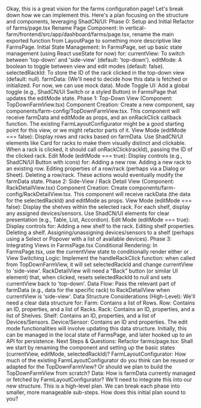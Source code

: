 Okay, this is a great vision for the farms configuration page! Let's break down how we can implement this.
Here's a plan focusing on the structure and components, leveraging ShadCN/UI:
Phase 0: Setup and Initial Refactor of farms/page.tsx
Rename Page Component:
In vertical-farm/frontend/src/app/dashboard/farms/page.tsx, rename the main exported function from LayoutPage to something more descriptive like FarmsPage.
Initial State Management:
In FarmsPage, set up basic state management (using React useState for now) for:
currentView: To switch between 'top-down' and 'side-view' (default: 'top-down').
editMode: A boolean to toggle between view and edit modes (default: false).
selectedRackId: To store the ID of the rack clicked in the top-down view (default: null).
farmData: (We'll need to decide how this data is fetched or initialized. For now, we can use mock data).
Mode Toggle UI:
Add a global toggle (e.g., ShadCN/UI Switch or a styled Button) in FarmsPage that updates the editMode state.
Phase 1: Top-Down View (Component: TopDownFarmView.tsx)
Component Creation:
Create a new component, say components/farm-config/TopDownFarmView.tsx.
This component will receive farmData and editMode as props, and an onRackClick callback function.
The existing FarmLayoutConfigurator might be a good starting point for this view, or we might refactor parts of it.
View Mode (editMode === false):
Display rows and racks based on farmData.
Use ShadCN/UI elements like Card for racks to make them visually distinct and clickable.
When a rack is clicked, it should call onRackClick(rackId), passing the ID of the clicked rack.
Edit Mode (editMode === true):
Display controls (e.g., ShadCN/UI Button with icons) for:
Adding a new row.
Adding a new rack to an existing row.
Editing properties of a row/rack (perhaps via a Dialog or Sheet).
Deleting a row/rack.
These actions would eventually modify the farmData state.
Phase 2: Side-View / Rack Detail View (Component: RackDetailView.tsx)
Component Creation:
Create components/farm-config/RackDetailView.tsx.
This component will receive rackData (the data for the selectedRackId) and editMode as props.
View Mode (editMode === false):
Display the shelves within the selected rack.
For each shelf, display any assigned devices/sensors.
Use ShadCN/UI elements for clear presentation (e.g., Table, List, Accordion).
Edit Mode (editMode === true):
Display controls for:
Adding a new shelf to the rack.
Editing shelf properties.
Deleting a shelf.
Assigning/unassigning devices/sensors to a shelf (perhaps using a Select or Popover with a list of available devices).
Phase 3: Integrating Views in FarmsPage.tsx
Conditional Rendering:
In FarmsPage.tsx, use the currentView state to conditionally render either <TopDownFarmView /> or <RackDetailView />.
View Switching Logic:
Implement the handleRackClick function: when called from TopDownFarmView, it will set selectedRackId and change currentView to 'side-view'.
RackDetailView will need a "Back" button (or similar UI element) that, when clicked, resets selectedRackId to null and sets currentView back to 'top-down'.
Data Flow:
Pass the relevant part of farmData (e.g., data for the specific rack) to RackDetailView when currentView is 'side-view'.
Data Structure Considerations (High-Level):
We'll need a clear data structure for:
Farm: Contains a list of Rows.
Row: Contains an ID, properties, and a list of Racks.
Rack: Contains an ID, properties, and a list of Shelves.
Shelf: Contains an ID, properties, and a list of Devices/Sensors.
Device/Sensor: Contains an ID and properties.
The edit mode functionalities will involve updating this data structure. Initially, this can be managed in the local state of FarmsPage, and later hooked up to an API for persistence.
Next Steps & Questions:
Refactor farms/page.tsx: Shall we start by renaming the component and setting up the basic states (currentView, editMode, selectedRackId)?
FarmLayoutConfigurator: How much of the existing FarmLayoutConfigurator do you think can be reused or adapted for the TopDownFarmView? Or should we plan to build the TopDownFarmView from scratch?
Data: How is farmData currently managed or fetched by FarmLayoutConfigurator? We'll need to integrate this into our new structure.
This is a high-level plan. We can break each phase into smaller, more manageable sub-steps. How does this initial plan sound to you?
